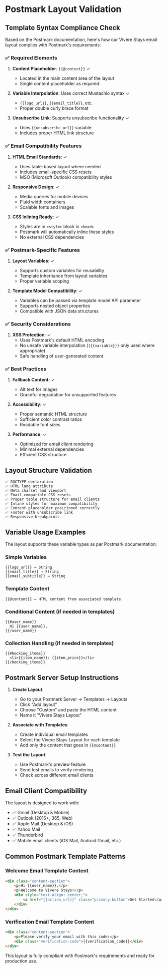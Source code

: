 # Postmark Layout Validation

## Template Syntax Compliance Check

Based on the Postmark documentation, here's how our Vivere Stays email layout complies with Postmark's requirements:

### ✅ Required Elements

1. **Content Placeholder**: `{{@content}}` ✓
   - Located in the main content area of the layout
   - Single content placeholder as required

2. **Variable Interpolation**: Uses correct Mustachio syntax ✓
   - `{{logo_url}}`, `{{email_title}}`, etc.
   - Proper double curly brace format

3. **Unsubscribe Link**: Supports unsubscribe functionality ✓
   - Uses `{{unsubscribe_url}}` variable
   - Includes proper HTML link structure

### ✅ Email Compatibility Features

1. **HTML Email Standards**: ✓
   - Uses table-based layout where needed
   - Includes email-specific CSS resets
   - MSO (Microsoft Outlook) compatibility styles

2. **Responsive Design**: ✓
   - Media queries for mobile devices
   - Fluid width containers
   - Scalable fonts and images

3. **CSS Inlining Ready**: ✓
   - Styles are in `<style>` block in `<head>`
   - Postmark will automatically inline these styles
   - No external CSS dependencies

### ✅ Postmark-Specific Features

1. **Layout Variables**: ✓
   - Supports custom variables for reusability
   - Template inheritance from layout variables
   - Proper variable scoping

2. **Template Model Compatibility**: ✓
   - Variables can be passed via template model API parameter
   - Supports nested object properties
   - Compatible with JSON data structures

### ✅ Security Considerations

1. **XSS Protection**: ✓
   - Uses Postmark's default HTML encoding
   - No unsafe variable interpolation (`{{{variable}}}` only used where appropriate)
   - Safe handling of user-generated content

### ✅ Best Practices

1. **Fallback Content**: ✓
   - Alt text for images
   - Graceful degradation for unsupported features

2. **Accessibility**: ✓
   - Proper semantic HTML structure
   - Sufficient color contrast ratios
   - Readable font sizes

3. **Performance**: ✓
   - Optimized for email client rendering
   - Minimal external dependencies
   - Efficient CSS structure

## Layout Structure Validation

```
✅ DOCTYPE declaration
✅ HTML lang attribute
✅ Meta charset and viewport
✅ Email-compatible CSS resets
✅ Proper table structure for email clients
✅ Inline styles for maximum compatibility
✅ Content placeholder positioned correctly
✅ Footer with unsubscribe link
✅ Responsive breakpoints
```

## Variable Usage Examples

The layout supports these variable types as per Postmark documentation:

### Simple Variables
```
{{logo_url}} → String
{{email_title}} → String
{{email_subtitle}} → String
```

### Template Content
```
{{@content}} → HTML content from associated template
```

### Conditional Content (if needed in templates)
```
{{#user_name}}
  Hi {{user_name}},
{{/user_name}}
```

### Collection Handling (if needed in templates)
```
{{#booking_items}}
  <li>{{item_name}}: {{item_price}}</li>
{{/booking_items}}
```

## Postmark Server Setup Instructions

1. **Create Layout**:
   - Go to your Postmark Server → Templates → Layouts
   - Click "Add layout"
   - Choose "Custom" and paste the HTML content
   - Name it "Vivere Stays Layout"

2. **Associate with Templates**:
   - Create individual email templates
   - Select the Vivere Stays Layout for each template
   - Add only the content that goes in `{{@content}}`

3. **Test the Layout**:
   - Use Postmark's preview feature
   - Send test emails to verify rendering
   - Check across different email clients

## Email Client Compatibility

The layout is designed to work with:
- ✅ Gmail (Desktop & Mobile)
- ✅ Outlook (2016+, 365, Web)
- ✅ Apple Mail (Desktop & iOS)
- ✅ Yahoo Mail
- ✅ Thunderbird
- ✅ Mobile email clients (iOS Mail, Android Gmail, etc.)

## Common Postmark Template Patterns

### Welcome Email Template Content
```html
<div class="content-section">
    <p>Hi {{user_name}},</p>
    <p>Welcome to Vivere Stays!</p>
    <div style="text-align: center;">
        <a href="{{action_url}}" class="primary-button">Get Started</a>
    </div>
</div>
```

### Verification Email Template Content
```html
<div class="content-section">
    <p>Please verify your email with this code:</p>
    <div class="verification-code">{{verification_code}}</div>
</div>
```

This layout is fully compliant with Postmark's requirements and ready for production use.